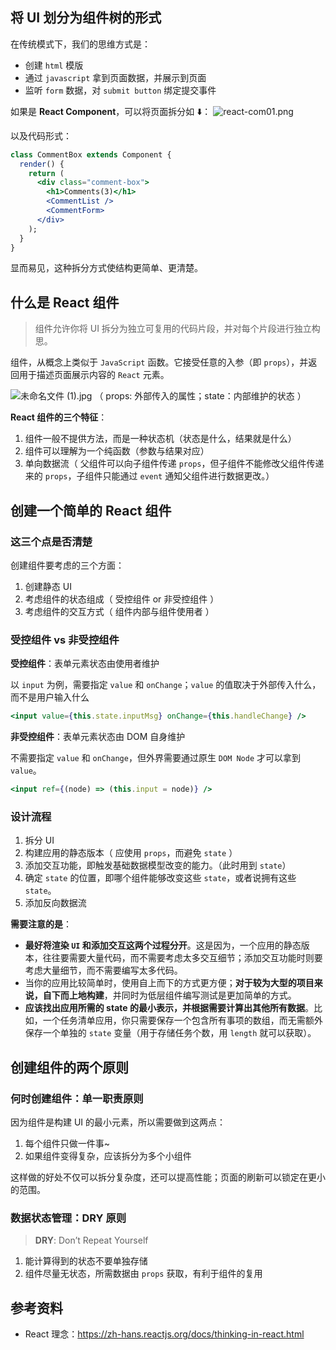 ## 将 UI 划分为组件树的形式

在传统模式下，我们的思维方式是：

- 创建 `html` 模版
- 通过 `javascript` 拿到页面数据，并展示到页面
- 监听 `form` 数据，对 `submit button` 绑定提交事件

如果是 **React Component**，可以将页面拆分如 ⬇️：
![react-com01.png](https://p3-juejin.byteimg.com/tos-cn-i-k3u1fbpfcp/1c09fc75c0ab408a90f637d5ca21d1c1~tplv-k3u1fbpfcp-watermark.image)

以及代码形式：

```jsx
class CommentBox extends Component {
  render() {
    return (
      <div class="comment-box">
        <h1>Comments(3)</h1>
        <CommentList />
        <CommentForm>
      </div>
    );
  }
}
```

显而易见，这种拆分方式使结构更简单、更清楚。

## 什么是 React 组件

> 组件允许你将 UI 拆分为独立可复用的代码片段，并对每个片段进行独立构思。

组件，从概念上类似于 `JavaScript` 函数。它接受任意的入参（即 `props`），并返回用于描述页面展示内容的 `React` 元素。

![未命名文件 (1).jpg](https://p3-juejin.byteimg.com/tos-cn-i-k3u1fbpfcp/ed3a4746ea3246d4bb313b6c744cc354~tplv-k3u1fbpfcp-watermark.image)
（ props: 外部传入的属性；state：内部维护的状态 ）

**React 组件的三个特征**：

1. 组件一般不提供方法，而是一种状态机（状态是什么，结果就是什么）
2. 组件可以理解为一个纯函数（参数与结果对应）
3. 单向数据流（ 父组件可以向子组件传递 `props`，但子组件不能修改父组件传递来的 `props`，子组件只能通过 `event` 通知父组件进行数据更改。）

## 创建一个简单的 React 组件

### 这三个点是否清楚

创建组件要考虑的三个方面：

1. 创建静态 UI
2. 考虑组件的状态组成（ 受控组件 or 非受控组件 ）
3. 考虑组件的交互方式（ 组件内部与组件使用者 ）

### 受控组件 vs 非受控组件

**受控组件**：表单元素状态由使用者维护

以 `input` 为例，需要指定 `value` 和 `onChange`；`value` 的值取决于外部传入什么，而不是用户输入什么

```jsx
<input value={this.state.inputMsg} onChange={this.handleChange} />
```

**非受控组件**：表单元素状态由 DOM 自身维护

不需要指定 `value` 和 `onChange`，但外界需要通过原生 `DOM Node` 才可以拿到 `value`。

```jsx
<input ref={(node) => (this.input = node)} />
```

### 设计流程

1. 拆分 UI
2. 构建应用的静态版本（ 应使用 `props`，而避免 `state` ）
3. 添加交互功能，即触发基础数据模型改变的能力。（此时用到 `state`）
4. 确定 `state` 的位置，即哪个组件能够改变这些 `state`，或者说拥有这些 `state`。
5. 添加反向数据流

**需要注意的是**：

- **最好将渲染 `UI` 和添加交互这两个过程分开**。这是因为，一个应用的静态版本，往往要需要大量代码，而不需要考虑太多交互细节；添加交互功能时则要考虑大量细节，而不需要编写太多代码。
- 当你的应用比较简单时，使用自上而下的方式更方便；**对于较为大型的项目来说，自下而上地构建**，并同时为低层组件编写测试是更加简单的方式。
- **应该找出应用所需的 state 的最小表示，并根据需要计算出其他所有数据**。比如，一个任务清单应用，你只需要保存一个包含所有事项的数组，而无需额外保存一个单独的 `state` 变量（用于存储任务个数，用 `length` 就可以获取）。

## 创建组件的两个原则

### 何时创建组件：单一职责原则

因为组件是构建 UI 的最小元素，所以需要做到这两点：

1. 每个组件只做一件事~
2. 如果组件变得复杂，应该拆分为多个小组件

这样做的好处不仅可以拆分复杂度，还可以提高性能；页面的刷新可以锁定在更小的范围。

### 数据状态管理：DRY 原则

> **DRY**: Don’t Repeat Yourself

1. 能计算得到的状态不要单独存储
2. 组件尽量无状态，所需数据由 `props` 获取，有利于组件的复用

## 参考资料

- React 理念：https://zh-hans.reactjs.org/docs/thinking-in-react.html
